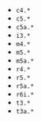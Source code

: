 * `c4.*`
* `c5.*`
* `c5a.*`
* `i3.*`
* `m4.*`
* `m5.*`
* `m5a.*`
* `r4.*`
* `r5.*`
* `r5a.*`
* `r6i.*`
* `t3.*`
* `t3a.*`